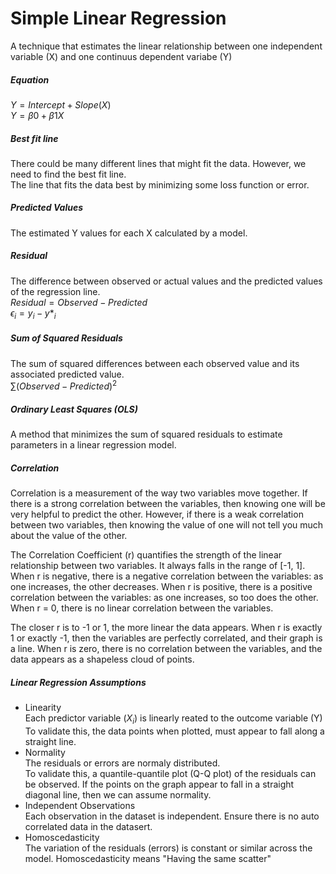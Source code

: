 # Simple Linear Regression
A technique that estimates the linear relationship between one independent variable (X) and one continuus dependent variabe (Y)

##### Equation
$Y = Intercept + Slope(X)$  
$Y = \beta0 + \beta1X$  

##### Best fit line
There could be many different lines that might fit the data. However, we need to find the best fit line.  
The line that fits the data best by minimizing some loss function or error.

##### Predicted Values
The estimated Y values for each X calculated by a model.

##### Residual
The difference between observed or actual values and the predicted values of the regression line.  
$Residual = Observed - Predicted$  
$\epsilon_i = y_i - y*_i$

##### Sum of Squared Residuals
The sum of squared differences between each observed value and its associated predicted value.  
$\sum(Observed-Predicted)^2$

##### Ordinary Least Squares (OLS)
A method that minimizes the sum of squared residuals to estimate parameters in a linear regression model.

##### Correlation
Correlation is a measurement of the way two variables move together. If there is a strong correlation between the variables, then knowing one will be very helpful to predict the other. However, if there is a weak correlation between two variables, then knowing the value of one will not tell you much about the value of the other.  

The Correlation Coefficient (r)  quantifies the strength of the linear relationship between two variables. It always falls in the range of [-1, 1]. When r is negative, there is a negative correlation between the variables: as one increases, the other decreases. When r is positive, there is a positive correlation between the variables: as one increases, so too does the other. When r = 0, there is no linear correlation between the variables.

The closer r is to -1 or 1, the more linear the data appears. When r is exactly 1 or exactly -1, then the variables are perfectly correlated, and their graph is a line. When r is zero, there is no correlation between the variables, and the data appears as a shapeless cloud of points. 

##### Linear Regression Assumptions
* Linearity  
Each predictor variable ($X_i$) is linearly reated to the outcome variable (Y)  
To validate this, the data points when plotted, must appear to fall along a straight line.
* Normality  
The residuals or errors are normaly distributed.  
To validate this, a quantile-quantile plot (Q-Q plot) of the residuals can be observed. If the points on the graph appear to fall in a straight diagonal line, then we can assume normality.
* Independent Observations  
Each observation in the dataset is independent. Ensure there is no auto correlated data in the datasert.
* Homoscedasticity  
The variation of the residuals (errors) is constant or similar across the model. Homoscedasticity means "Having the same scatter"